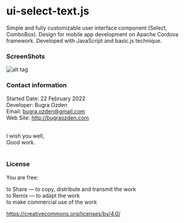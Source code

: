 # ui-select-text.js
Simple and fully customizable user interface component (Select, ComboBox). Design for mobile app development on Apache Cordova framework. Developed with JavaScript and basic.js technique.

### ScreenShots

![alt tag](https://bug7a.github.io/ui-select-text.js/select-text-preview.png)

### Contact information

Started Date: 22 February 2022<br>
Developer: Bugra Ozden<br>
Email: bugra.ozden@gmail.com<br>
Web Site: http://bugraozden.com<br><br>

I wish you well,<br />
Good work.<br /><br />

### License

You are free:<br />

to Share — to copy, distribute and transmit the work<br />
to Remix — to adapt the work<br />
to make commercial use of the work<br />

<https://creativecommons.org/licenses/by/4.0/><br /><br />
